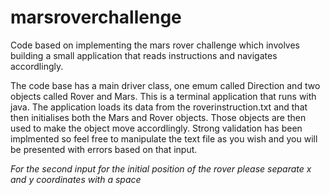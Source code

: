 # marsroverchallenge
Code based on implementing the mars rover challenge which involves building a small application that reads instructions and navigates accordlingly.

The code base has a main driver class, one emum called Direction and two objects called Rover and Mars. This is a terminal application that runs with java. The application loads its data from the roverinstruction.txt and that then initialises both the Mars and Rover objects. Those objects are then used to make the object move accordlingly. Strong validation has been implmented so feel free to manipulate the text file as you wish and you will be presented with errors based on that input.

*For the second input for the initial position of the rover please separate x and y coordinates with a space*
